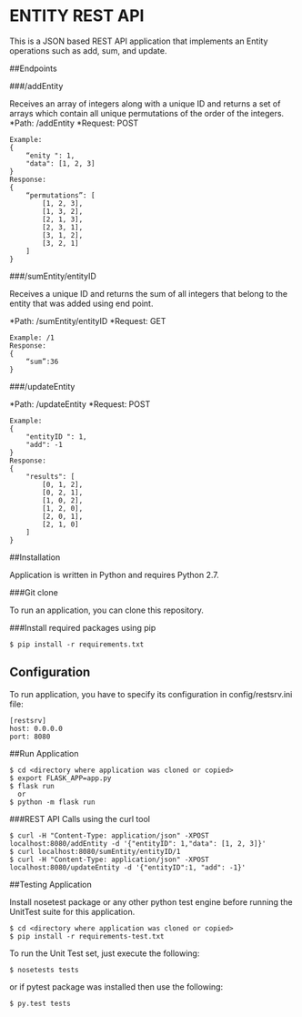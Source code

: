 ENTITY REST API
===============


This is a JSON based REST API application that implements an Entity operations such as add, sum, and update.

##Endpoints

###/addEntity

Receives an array of integers along with a unique ID and returns a set of arrays which contain all unique permutations of the order of the integers.
*Path: /addEntity
*Request: POST


    Example:
    {
        “enity ": 1,
        "data": [1, 2, 3]
    }
    Response:
    {
        “permutations”: [
            [1, 2, 3],
            [1, 3, 2],
            [2, 1, 3],
            [2, 3, 1],
            [3, 1, 2],
            [3, 2, 1]
        ]
    }


###/sumEntity/entityID

Receives a unique ID and returns the sum of all integers that belong to the entity that was added using end point.

*Path: /sumEntity/entityID
*Request: GET


    Example: /1
    Response:
    {
        “sum”:36
    }

###/updateEntity

*Path: /updateEntity
*Request: POST


    Example:
    {
        "entityID ": 1,
        "add": -1
    }
    Response:
    {
        "results": [
            [0, 1, 2],
            [0, 2, 1],
            [1, 0, 2],
            [1, 2, 0],
            [2, 0, 1],
            [2, 1, 0]
        ]
    }


##Installation

Application is written in Python and requires Python 2.7.

###Git clone

To run an application, you can clone this repository.

###Install required packages using pip


    $ pip install -r requirements.txt


## Configuration

To run application, you have to specify its configuration in config/restsrv.ini file:


    [restsrv]
    host: 0.0.0.0
    port: 8080


##Run Application


    $ cd <directory where application was cloned or copied>
    $ export FLASK_APP=app.py
    $ flask run
      or
    $ python -m flask run


###REST API Calls using the curl tool


    $ curl -H "Content-Type: application/json" -XPOST localhost:8080/addEntity -d '{"entityID": 1,"data": [1, 2, 3]}'
    $ curl localhost:8080/sumEntity/entityID/1
    $ curl -H "Content-Type: application/json" -XPOST localhost:8080/updateEntity -d '{"entityID":1, "add": -1}'


##Testing Application

Install nosetest package or any other python test engine before running the UnitTest suite for this application.

    $ cd <directory where application was cloned or copied>
    $ pip install -r requirements-test.txt


To run the Unit Test set, just execute the following:


    $ nosetests tests


or if pytest package was installed then use the following:


    $ py.test tests




